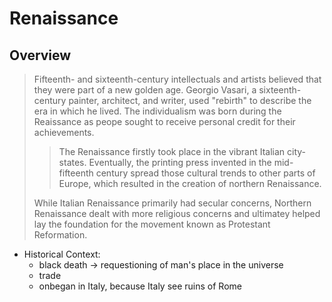 # Renaissance

## Overview
> Fifteenth- and sixteenth-century intellectuals and artists believed that they were part of a new golden age. Georgio Vasari, a sixteenth-century painter, architect, and writer, used "rebirth" to describe the era in which he lived.
The individualism was born during the Reaissance as peope sought to receive personal credit for their achievements.
>
>>The Renaissance firstly took place in the vibrant Italian city-states. Eventually, the printing press invented in the mid-fifteenth century spread those cultural trends to other parts of Europe, which resulted in the creation of northern Renaissance. 
>
>While Italian Renaissance primarily had secular concerns, Northern Renaissance dealt with more religious concerns and ultimatey helped lay the foundation for the movement known as Protestant Reformation.

  - Historical Context:
    - black death -> requestioning of man's place in the universe
    - trade
    - onbegan in Italy, because Italy see ruins of Rome 


<!--stackedit_data:
eyJoaXN0b3J5IjpbOTYzNDQ2MTY5LC0xODc3MjgzMDc5LC00Nz
Y3MjkyNDIsNzMwOTk4MTE2XX0=
-->